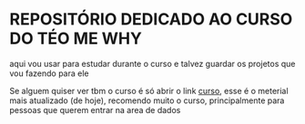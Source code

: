 # REPOSITÓRIO DEDICADO AO CURSO DO TÉO ME WHY
aqui vou usar para estudar durante o curso e talvez guardar os projetos que vou fazendo para ele

Se alguem quiser ver tbm o curso é só abrir o link [curso](https://cursos.teomewhy.org/material_2025), esse é o meterial mais atualizado (de hoje), recomendo muito o curso, principalmente para pessoas que querem entrar na area de dados